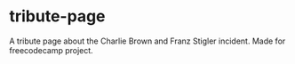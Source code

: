# tribute-page
A tribute page about the Charlie Brown and Franz Stigler incident. Made for freecodecamp project. 
